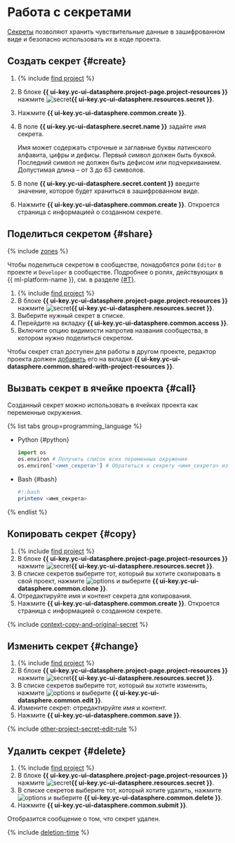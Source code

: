 # Работа с секретами

[Секреты](../../concepts/secrets.md) позволяют хранить чувствительные данные в зашифрованном виде и безопасно использовать их в коде проекта.

## Создать секрет {#create}

1. {% include [find project](../../../_includes/datasphere/ui-find-project.md) %}
1. В блоке **{{ ui-key.yc-ui-datasphere.project-page.project-resources }}** нажмите ![secret](../../../_assets/console-icons/shield-check.svg)**{{ ui-key.yc-ui-datasphere.resources.secret }}**.
1. Нажмите **{{ ui-key.yc-ui-datasphere.common.create }}**.
1. В поле **{{ ui-key.yc-ui-datasphere.secret.name }}** задайте имя секрета.

   Имя может содержать строчные и заглавные буквы латинского алфавита, цифры и дефисы. Первый символ должен быть буквой. Последний символ не должен быть дефисом или подчеркиванием. Допустимая длина – от 3 до 63 символов.

1. В поле **{{ ui-key.yc-ui-datasphere.secret.content }}** введите значение, которое будет храниться в зашифрованном виде.
1. Нажмите **{{ ui-key.yc-ui-datasphere.common.create }}**. Откроется страница с информацией о созданном секрете.

## Поделиться секретом {#share}

{% include [zones](../../../_includes/datasphere/zones.md) %}

Чтобы поделиться секретом в сообществе, понадобятся роли `Editor` в проекте и `Developer` в сообществе. Подробнее о ролях, действующих в {{ ml-platform-name }}, см. в разделе [{#T}](../../security/index.md).

1. {% include [find project](../../../_includes/datasphere/ui-find-project.md) %}
1. В блоке **{{ ui-key.yc-ui-datasphere.project-page.project-resources }}** нажмите ![secret](../../../_assets/console-icons/shield-check.svg)**{{ ui-key.yc-ui-datasphere.resources.secret }}**.
1. Выберите нужный секрет в списке.
1. Перейдите на вкладку **{{ ui-key.yc-ui-datasphere.common.access }}**.
1. Включите опцию видимости напротив названия сообщества, в котором нужно поделиться секретом.

Чтобы секрет стал доступен для работы в другом проекте, редактор проекта должен [добавить](../projects/use-shared-resource.md) его на вкладке **{{ ui-key.yc-ui-datasphere.common.shared-with-project-resources }}**.

## Вызвать секрет в ячейке проекта {#call}

Созданный секрет можно использовать в ячейках проекта как переменные окружения.

{% list tabs group=programming_language %}

- Python {#python}

   ```python
   import os
   os.environ # Получить список всех переменных окружения
   os.environ['<имя_секрета>'] # Обратиться к секрету <имя_секрета> из переменных окружения
   ```

- Bash {#bash}

   ```bash
   #!:bash
   printenv <имя_секрета>
   ```

{% endlist %}

## Копировать секрет {#copy}

1. {% include [find project](../../../_includes/datasphere/ui-find-project.md) %}
1. В блоке **{{ ui-key.yc-ui-datasphere.project-page.project-resources }}** нажмите ![secret](../../../_assets/console-icons/shield-check.svg)**{{ ui-key.yc-ui-datasphere.resources.secret }}**.
1. В списке секретов выберите тот, который вы хотите скопировать в свой проект, нажмите ![options](../../../_assets/console-icons/ellipsis.svg) и выберите **{{ ui-key.yc-ui-datasphere.common.clone }}**.
1. Отредактируйте имя и контент секрета для копирования.
1. Нажмите **{{ ui-key.yc-ui-datasphere.common.create }}**. Откроется страница с информацией о созданном секрете.

{% include [context-copy-and-original-secret](../../../_includes/datasphere/context-copy-and-original-secret.md) %}

## Изменить секрет {#change}

1. {% include [find project](../../../_includes/datasphere/ui-find-project.md) %}
1. В блоке **{{ ui-key.yc-ui-datasphere.project-page.project-resources }}** нажмите ![secret](../../../_assets/console-icons/shield-check.svg)**{{ ui-key.yc-ui-datasphere.resources.secret }}**.
1. В списке секретов выберите тот, который вы хотите изменить, нажмите ![options](../../../_assets/console-icons/ellipsis.svg) и выберите **{{ ui-key.yc-ui-datasphere.common.edit }}**.
1. Измените секрет: отредактируйте имя и контент.
1. Нажмите **{{ ui-key.yc-ui-datasphere.common.save }}**.

{% include [other-project-secret-edit-rule](../../../_includes/datasphere/other-project-secret-edit-rule.md) %}

## Удалить секрет {#delete}

1. {% include [find project](../../../_includes/datasphere/ui-find-project.md) %}
1. В блоке **{{ ui-key.yc-ui-datasphere.project-page.project-resources }}** нажмите ![secret](../../../_assets/console-icons/shield-check.svg)**{{ ui-key.yc-ui-datasphere.resources.secret }}**.
1. В списке секретов выберите тот, который хотите удалить, нажмите ![options](../../../_assets/console-icons/ellipsis.svg) и выберите **{{ ui-key.yc-ui-datasphere.common.delete }}**.
1. Нажмите **{{ ui-key.yc-ui-datasphere.common.submit }}**.

Отобразится сообщение о том, что секрет удален.

{% include [deletion-time](../../../_includes/datasphere/deletion-time.md) %}
